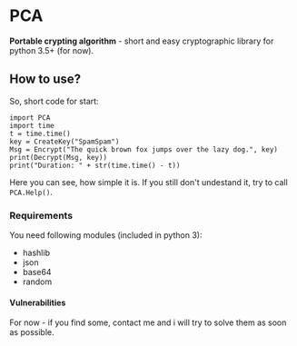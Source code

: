 # PCA
<b>Portable crypting algorithm</b> - short and easy cryptographic library for python 3.5+ (for now).

## How to use?
So, short code for start:

    import PCA  
    import time
    t = time.time()
    key = CreateKey("SpamSpam")
    Msg = Encrypt("The quick brown fox jumps over the lazy dog.", key)
    print(Decrypt(Msg, key))
    print("Duration: " + str(time.time() - t))

Here you can see, how simple it is.
If you still don't undestand it, try to call <code>PCA.Help()</code>.

### Requirements
You need following modules (included in python 3):
* hashlib
* json
* base64
* random

#### Vulnerabilities
For now - if you find some, contact me and i will try to solve them as soon as possible.

